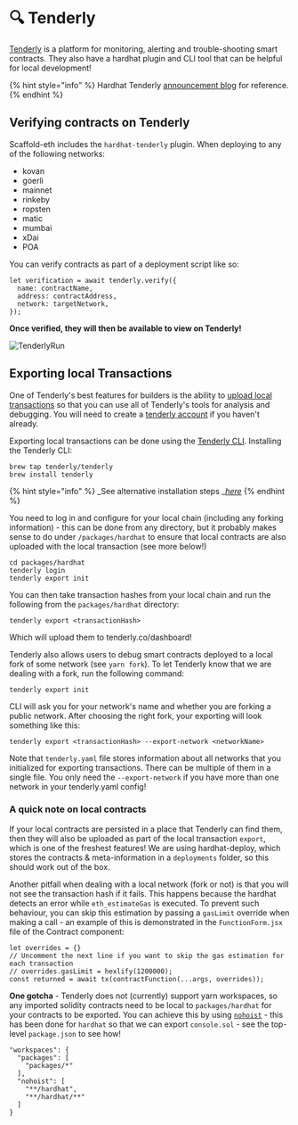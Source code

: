 # 🔍 Tenderly

[Tenderly](https://tenderly.co) is a platform for monitoring, alerting and trouble-shooting smart contracts. They also have a hardhat plugin and CLI tool that can be helpful for local development!

{% hint style="info" %}
Hardhat Tenderly [announcement blog](https://blog.tenderly.co/level-up-your-smart-contract-productivity-using-hardhat-and-tenderly/) for reference.
{% endhint %}

## Verifying contracts on Tenderly

Scaffold-eth includes the `hardhat-tenderly` plugin. When deploying to any of the following networks:

* kovan
* goerli
* mainnet
* rinkeby
* ropsten
* matic
* mumbai
* xDai
* POA

You can verify contracts as part of a deployment script like so:

```
let verification = await tenderly.verify({
  name: contractName,
  address: contractAddress,
  network: targetNetwork,
});
```

**Once verified, they will then be available to view on Tenderly!**

![TenderlyRun](https://user-images.githubusercontent.com/2653167/110502199-38c98200-80b8-11eb-8d79-a98bb1f39617.png)

## **Exporting local Transactions**

One of Tenderly's best features for builders is the ability to [upload local transactions](https://dashboard.tenderly.co/tx/main/0xb8f28a9cace2bdf6d10809b477c9c83e81ce1a1b2f75f35ddd19690bbc6612aa/local-transactions) so that you can use all of Tenderly's tools for analysis and debugging. You will need to create a [tenderly account](https://tenderly.co) if you haven't already.

Exporting local transactions can be done using the [Tenderly CLI](https://github.com/tenderly/tenderly-cli). Installing the Tenderly CLI:

```
brew tap tenderly/tenderly
brew install tenderly
```

{% hint style="info" %}
_See alternative installation steps _[_here_](https://github.com/tenderly/tenderly-cli#installation)
{% endhint %}

You need to log in and configure for your local chain (including any forking information) - this can be done from any directory, but it probably makes sense to do under `/packages/hardhat` to ensure that local contracts are also uploaded with the local transaction (see more below!)

```
cd packages/hardhat
tenderly login
tenderly export init
```

You can then take transaction hashes from your local chain and run the following from the `packages/hardhat` directory:

```
tenderly export <transactionHash>
```

Which will upload them to tenderly.co/dashboard!

Tenderly also allows users to debug smart contracts deployed to a local fork of some network (see `yarn fork`). To let Tenderly know that we are dealing with a fork, run the following command:

```
tenderly export init
```

CLI will ask you for your network's name and whether you are forking a public network. After choosing the right fork, your exporting will look something like this:

```
tenderly export <transactionHash> --export-network <networkName>
```

Note that `tenderly.yaml` file stores information about all networks that you initialized for exporting transactions. There can be multiple of them in a single file. You only need the `--export-network` if you have more than one network in your tenderly.yaml config!

### **A quick note on local contracts**

If your local contracts are persisted in a place that Tenderly can find them, then they will also be uploaded as part of the local transaction `export`, which is one of the freshest features! We are using hardhat-deploy, which stores the contracts & meta-information in a `deployments` folder, so this should work out of the box.

Another pitfall when dealing with a local network (fork or not) is that you will not see the transaction hash if it fails. This happens because the hardhat detects an error while `eth_estimateGas` is executed. To prevent such behaviour, you can skip this estimation by passing a `gasLimit` override when making a call - an example of this is demonstrated in the `FunctionForm.jsx` file of the Contract component:

```
let overrides = {}
// Uncomment the next line if you want to skip the gas estimation for each transaction
// overrides.gasLimit = hexlify(1200000);
const returned = await tx(contractFunction(...args, overrides));
```

**One gotcha** - Tenderly does not (currently) support yarn workspaces, so any imported solidity contracts need to be local to `packages/hardhat` for your contracts to be exported. You can achieve this by using [`nohoist`](https://classic.yarnpkg.com/blog/2018/02/15/nohoist/) - this has been done for `hardhat` so that we can export `console.sol` - see the top-level `package.json` to see how!

```
"workspaces": {
  "packages": [
    "packages/*"
  ],
  "nohoist": [
    "**/hardhat",
    "**/hardhat/**"
  ]
}
```
